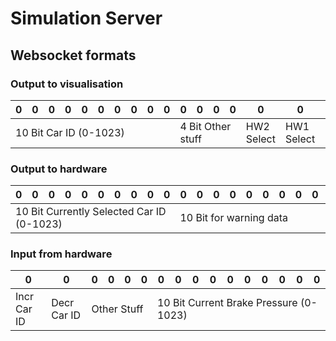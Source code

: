 # Simulation Server

## Websocket formats

### Output to visualisation

<table>
    <thead>
        <tr>
            <th>0</th>
            <th>0</th>
            <th>0</th>
            <th>0</th>
            <th>0</th>
            <th>0</th>
            <th>0</th>
            <th>0</th>
            <th>0</th>
            <th>0</th>
            <th>0</th>
            <th>0</th>
            <th>0</th>
            <th>0</th>
            <th>0</th>
            <th>0</th>
            <th>0</th>
            <th>0</th>
            <th>0</th>
            <th>0</th>
            <th>0</th>
            <th>0</th>
            <th>0</th>
            <th>0</th>
            <th>0</th>
            <th>0</th>
            <th>0</th>
            <th>0</th>
            <th>0</th>
            <th>0</th>
            <th>0</th>
            <th>0</th>
        </tr>
    </thead>
    <tbody>
        <tr>
            <td colspan=10>10 Bit Car ID (0-1023)</td>
            <td colspan=4>4 Bit Other stuff</td>
            <td colspan=1>HW2 Select</td>
            <td colspan=1>HW1 Select</td>
            <td colspan=16>First 16 bits are for position, as an int (0-65535), meassured in dm</td>
        </tr>
    </tbody>
</table>

### Output to hardware
<table>
    <thead>
        <tr>
            <th>0</th>
            <th>0</th>
            <th>0</th>
            <th>0</th>
            <th>0</th>
            <th>0</th>
            <th>0</th>
            <th>0</th>
            <th>0</th>
            <th>0</th>
            <th>0</th>
            <th>0</th>
            <th>0</th>
            <th>0</th>
            <th>0</th>
            <th>0</th>
            <th>0</th>
            <th>0</th>
            <th>0</th>
            <th>0</th>
            <th>0</th>
            <th>0</th>
            <th>0</th>
            <th>0</th>
            <th>0</th>
            <th>0</th>
            <th>0</th>
            <th>0</th>
            <th>0</th>
            <th>0</th>
            <th>0</th>
            <th>0</th>
        </tr>
    </thead>
    <tbody>
        <tr>
            <td colspan=10>10 Bit Currently Selected Car ID (0-1023)</td>
            <td colspan=10>10 Bit for warning data</td>
            <td colspan=12>First 12 bits are for current speed, as an int (0-4095), measured in dm/s</td>
        </tr>
    </tbody>
</table>

### Input from hardware
<table>
    <thead>
        <tr>
            <th>0</th>
            <th>0</th>
            <th>0</th>
            <th>0</th>
            <th>0</th>
            <th>0</th>
            <th>0</th>
            <th>0</th>
            <th>0</th>
            <th>0</th>
            <th>0</th>
            <th>0</th>
            <th>0</th>
            <th>0</th>
            <th>0</th>
            <th>0</th>
        </tr>
    </thead>
    <tbody>
        <tr>
            <td colspan=1>Incr Car ID</td>
            <td colspan=1>Decr Car ID</td>
            <td colspan=4>Other Stuff</td>
            <td colspan=10>10 Bit Current Brake Pressure (0-1023)</td>
        </tr>
    </tbody>
</table>
